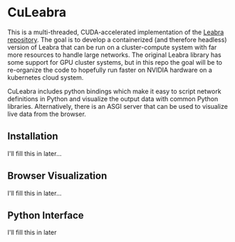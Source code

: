# CuLeabra

This is a multi-threaded, CUDA-accelerated implementation of the [Leabra repository](https://github.com/emer/leabra/). The goal is to develop a containerized (and therefore headless) version of Leabra that can be run on a cluster-compute system with far more resources to handle large networks. The original Leabra library has some support for GPU cluster systems, but in this repo the goal will be to re-organize the code to hopefully run faster on NVIDIA hardware on a kubernetes cloud system.

CuLeabra includes python bindings which make it easy to script network definitions in Python and visualize the output data with common Python libraries. Alternatively, there is an ASGI server that can be used to visualize live data from the browser.

## Installation

I'll fill this in later...

## Browser Visualization

I'll fill this in later...

## Python Interface

I'll fill this in later